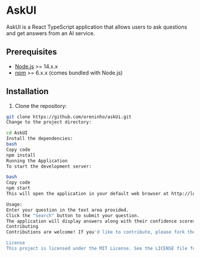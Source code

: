 # AskUI

AskUI is a React TypeScript application that allows users to ask questions and get answers from an AI service.

## Prerequisites

- [Node.js](https://nodejs.org/) >= 14.x.x
- [npm](https://www.npmjs.com/) >= 6.x.x (comes bundled with Node.js)

## Installation

1. Clone the repository:

```bash
git clone https://github.com/oreninho/askUi.git
Change to the project directory:

cd AskUI
Install the dependencies:
bash
Copy code
npm install
Running the Application
To start the development server:

bash
Copy code
npm start
This will open the application in your default web browser at http://localhost:3000.

Usage:
Enter your question in the text area provided.
Click the "Search" button to submit your question.
The application will display answers along with their confidence scores.
Contributing
Contributions are welcome! If you'd like to contribute, please fork the repository and create a pull request with your changes.

License
This project is licensed under the MIT License. See the LICENSE file for more details.
